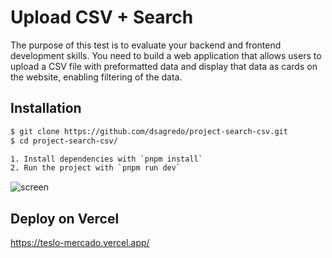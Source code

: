 # Upload CSV + Search

The purpose of this test is to evaluate your backend and frontend development skills. You need to build a web application that allows users to upload a CSV file with preformatted data and display that data as cards on the website, enabling filtering of the data.

## Installation

```sh
$ git clone https://github.com/dsagredo/project-search-csv.git
$ cd project-search-csv/

1. Install dependencies with `pnpm install`
2. Run the project with `pnpm run dev`
```

![screen](https://github.com/dsagredo/project-search-csv/assets/24228373/9a9134be-f349-4859-8f4e-f487eac493bb)

## Deploy on Vercel

https://teslo-mercado.vercel.app/

